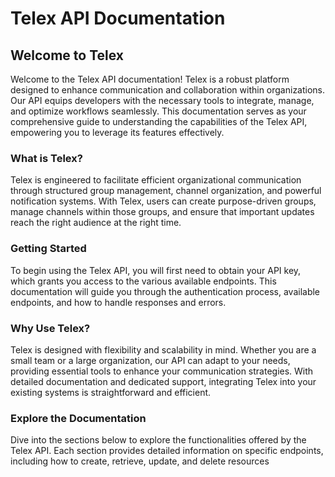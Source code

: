 # Telex API Documentation

## Welcome to Telex

Welcome to the Telex API documentation! Telex is a robust platform designed to enhance communication and collaboration within organizations. Our API equips developers with the necessary tools to integrate, manage, and optimize workflows seamlessly. This documentation serves as your comprehensive guide to understanding the capabilities of the Telex API, empowering you to leverage its features effectively.

### What is Telex?

Telex is engineered to facilitate efficient organizational communication through structured group management, channel organization, and powerful notification systems. With Telex, users can create purpose-driven groups, manage channels within those groups, and ensure that important updates reach the right audience at the right time.

### Getting Started

To begin using the Telex API, you will first need to obtain your API key, which grants you access to the various available endpoints. This documentation will guide you through the authentication process, available endpoints, and how to handle responses and errors.

### Why Use Telex?

Telex is designed with flexibility and scalability in mind. Whether you are a small team or a large organization, our API can adapt to your needs, providing essential tools to enhance your communication strategies. With detailed documentation and dedicated support, integrating Telex into your existing systems is straightforward and efficient.

### Explore the Documentation

Dive into the sections below to explore the functionalities offered by the Telex API. Each section provides detailed information on specific endpoints, including how to create, retrieve, update, and delete resources

